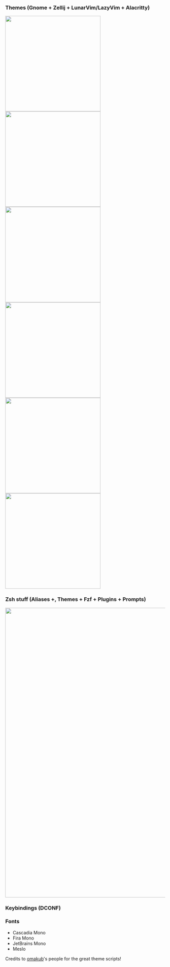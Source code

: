 ### Themes (Gnome + Zellij + LunarVim/LazyVim + Alacritty)
<p float="left">
  <img src="https://github.com/JxJxxJxJ/dotfiles-/assets/103049321/d13c80e1-3f36-4e15-8df3-6b265630179c" width="300" />
  <img src="https://github.com/JxJxxJxJ/dotfiles-/assets/103049321/f9bb2a90-9d74-4671-a679-3392ded47e7e" width="300" /> 
  <img src="https://github.com/JxJxxJxJ/dotfiles-/assets/103049321/5c4d10fc-5fb4-463b-b27c-5fc66c242d65" width="300" />
  <img src="https://github.com/JxJxxJxJ/dotfiles-/assets/103049321/8c88027a-20dd-4c63-9af4-d823b501056b" width="300" />
  <img src="https://github.com/JxJxxJxJ/dotfiles-/assets/103049321/9c2384a5-8ad5-4f74-8257-be11849700f4" width="300" />
  <img src="https://github.com/JxJxxJxJ/dotfiles-/assets/103049321/6b38e758-a47c-42cc-8afa-3c2cee7d5d8c" width="300" />

### Zsh stuff (Aliases +, Themes + Fzf + Plugins + Prompts)
<p float="left">
  <img src="https://github.com/JxJxxJxJ/dotfiles-/assets/103049321/b98b26aa-e9c9-46c8-88a0-a365eee5f69e" width="910" />

### Keybindings (DCONF)

### Fonts
* Cascadia Mono
* Fira Mono
* JetBrains Mono
* Meslo


Credits to [omakub](https://github.com/basecamp/omakub)'s people for the great theme scripts!
